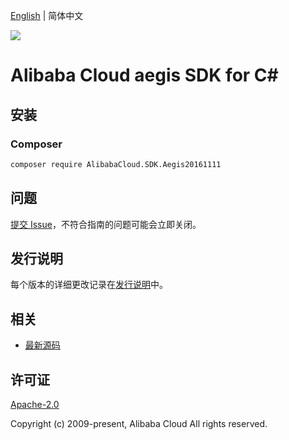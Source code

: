 [English](README.md) | 简体中文

![](https://aliyunsdk-pages.alicdn.com/icons/AlibabaCloud.svg)

# Alibaba Cloud aegis SDK for C#

## 安装

### Composer

```bash
composer require AlibabaCloud.SDK.Aegis20161111
```

## 问题

[提交 Issue](https://github.com/aliyun/alibabacloud-csharp-sdk/issues/new)，不符合指南的问题可能会立即关闭。

## 发行说明

每个版本的详细更改记录在[发行说明](./ChangeLog.md)中。

## 相关

* [最新源码](https://github.com/aliyun/alibabacloud-csharp-sdk/)

## 许可证

[Apache-2.0](http://www.apache.org/licenses/LICENSE-2.0)

Copyright (c) 2009-present, Alibaba Cloud All rights reserved.
